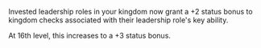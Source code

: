 Invested leadership roles in your kingdom now grant a +2 status bonus to kingdom checks associated with their leadership role's key ability.  
  
At 16th level, this increases to a +3 status bonus.
